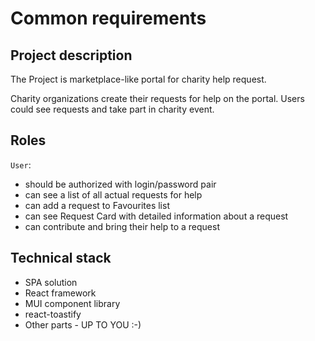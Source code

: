 # Common requirements

## Project description
The Project is marketplace-like portal for charity help request.

Charity organizations create their requests for help on the portal. Users could see requests and take part in charity event.

## Roles
`User`:
- should be authorized with login/password pair
- can see a list of all actual requests for help
- can add a request to Favourites list
- can see Request Card with detailed information about a request
- can contribute and bring their help to a request

## Technical stack
- SPA solution
- React framework
- MUI component library
- react-toastify
- Other parts - UP TO YOU :-)